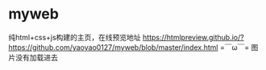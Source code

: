 # myweb
纯html+css+js构建的主页，在线预览地址 https://htmlpreview.github.io/?https://github.com/yaoyao0127/myweb/blob/master/index.html
=￣ω￣= 图片没有加载进去
